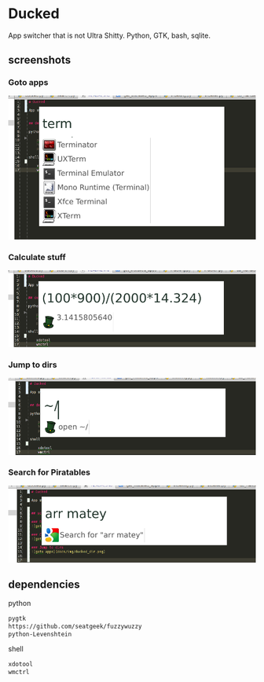 # Ducked

App switcher that is not Ultra Shitty. Python, GTK, bash, sqlite. 


## screenshots

### Goto apps
![goto apps](docs/img/ducked_term.png)

### Calculate stuff
![goto apps](docs/img/ducked_calc.png)

### Jump to dirs
![goto apps](docs/img/ducked_dir.png)

### Search for Piratables
![goto apps](docs/img/ducked_search.png)


## dependencies

python

    pygtk
    https://github.com/seatgeek/fuzzywuzzy
    python-Levenshtein

shell

    xdotool
    wmctrl